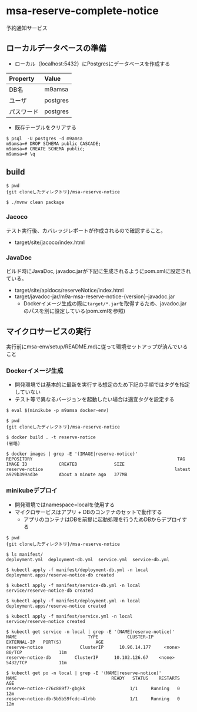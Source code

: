 # msa-reserve-complete-notice

予約通知サービス

## ローカルデータベースの準備
 - ローカル（localhost:5432）にPostgresにデータベースを作成する

| Property   | Value       |
|:-----------|:------------|
| DB名      | m9amsa |
| ユーザ     | postgres    |
| パスワード | postgres    |

- 既存テーブルをクリアする
```
$ psql  -U postgres -d m9amsa
m9amsa=# DROP SCHEMA public CASCADE;
m9amsa=# CREATE SCHEMA public;
m9amsa=# \q
```

## build
```
$ pwd
{git cloneしたディレクトリ}/msa-reserve-notice

$ ./mvnw clean package
```

### Jacoco
テスト実行後、カバレッジレポートが作成されるので確認すること。

  - target/site/jacoco/index.html

### JavaDoc
ビルド時にJavaDoc, javadoc.jarが下記に生成されるようにpom.xmlに設定されている。

  - target/site/apidocs/reserveNotice/index.html
  - target/javadoc-jar/m9a-msa-reserve-notice-{version}-javadoc.jar
    - Dockerイメージ生成の際に`target/*.jar`を取得するため、javadoc.jarのパスを別に設定している(pom.xmlを参照)

## マイクロサービスの実行
実行前にmsa-env/setup/README.mdに従って環境セットアップが済んでいること

### Dockerイメージ生成
- 開発環境では基本的に最新を実行する想定のため下記の手順ではタグを指定していない
- テスト等で異なるバージョンを起動したい場合は適宜タグを設定する
```
$ eval $(minikube -p m9amsa docker-env)

$ pwd
{git cloneしたディレクトリ}/msa-reserve-notice

$ docker build . -t reserve-notice
(省略)

$ docker images | grep -E '(IMAGE|reserve-notice)'
REPOSITORY                                                       TAG                            IMAGE ID            CREATED              SIZE
reserve-notice                                                  latest                         a929b399ad3e        About a minute ago   377MB
```

### minikubeデプロイ
- 開発環境ではnamespace=localを使用する
- マイクロサービスはアプリ + DBのコンテナのセットで動作する
  - アプリのコンテナはDBを前提に起動処理を行うためDBからデプロイする

```
$ pwd
{git cloneしたディレクトリ}/msa-reserve-notice

$ ls manifest/
deployment.yml  deployment-db.yml  service.yml  service-db.yml

$ kubectl apply -f manifest/deployment-db.yml -n local
deployment.apps/reserve-notice-db created

$ kubectl apply -f manifest/service-db.yml -n local
service/reserve-notice-db created

$ kubectl apply -f manifest/deployment.yml -n local
deployment.apps/reserve-notice created

$ kubectl apply -f manifest/service.yml -n local
service/reserve-notice created

$ kubectl get service -n local | grep -E '(NAME|reserve-notice)'
NAME                           TYPE           CLUSTER-IP       EXTERNAL-IP   PORT(S)             AGE
reserve-notice              ClusterIP      10.96.14.177     <none>        80/TCP              11m
reserve-notice-db         ClusterIP      10.102.126.67    <none>        5432/TCP            11m

$ kubectl get po -n local | grep -E '(NAME|reserve-notice)'
NAME                                    READY   STATUS    RESTARTS   AGE
reserve-notice-c76c889f7-gbgkk                 1/1     Running   0          12m
reserve-notice-db-5b5b59fcdc-4lrbb             1/1     Running   0          12m
